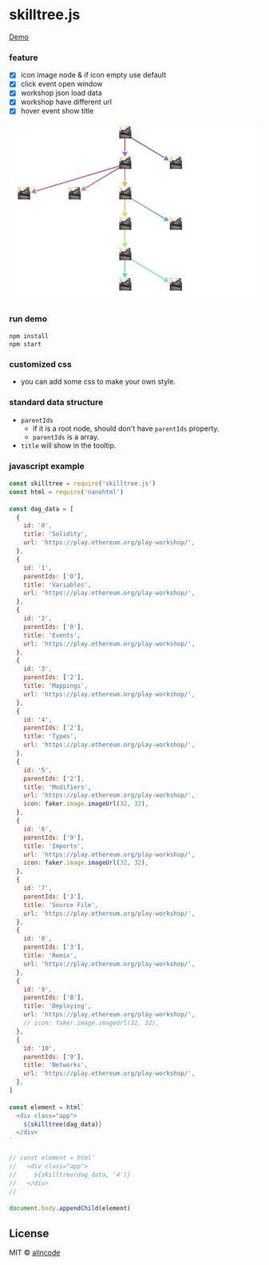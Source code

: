 # skilltree.js

[Demo](https://alincode.github.io/skilltree.js/)

### feature

* [x] icon image node & if icon empty use default
* [x] click event open window
* [x] workshop json load data
* [x] workshop have different url
* [x] hover event show title

![](assets/demo.gif)

### run demo

```
npm install
npm start
```

### customized css

* you can add some css to make your own style.

### standard data structure

* `parentIds`
  * if it is a root node, should don't have `parentIds` property.
  * `parentIds` is a array.
* `title` will show in the tooltip.

### javascript example

```js
const skilltree = require('skilltree.js')
const html = require('nanohtml')

const dag_data = [
  {
    id: '0',
    title: 'Solidity',
    url: 'https://play.ethereum.org/play-workshop/',
  },
  {
    id: '1',
    parentIds: ['0'],
    title: 'Variables',
    url: 'https://play.ethereum.org/play-workshop/',
  },
  {
    id: '2',
    parentIds: ['0'],
    title: 'Events',
    url: 'https://play.ethereum.org/play-workshop/',
  },
  {
    id: '3',
    parentIds: ['2'],
    title: 'Mappings',
    url: 'https://play.ethereum.org/play-workshop/',
  },
  {
    id: '4',
    parentIds: ['2'],
    title: 'Types',
    url: 'https://play.ethereum.org/play-workshop/',
  },
  {
    id: '5',
    parentIds: ['2'],
    title: 'Modifiers',
    url: 'https://play.ethereum.org/play-workshop/',
    icon: faker.image.imageUrl(32, 32),
  },
  {
    id: '6',
    parentIds: ['9'],
    title: 'Imports',
    url: 'https://play.ethereum.org/play-workshop/',
    icon: faker.image.imageUrl(32, 32),
  },
  {
    id: '7',
    parentIds: ['3'],
    title: 'Source File',
    url: 'https://play.ethereum.org/play-workshop/',
  },
  {
    id: '8',
    parentIds: ['3'],
    title: 'Remix',
    url: 'https://play.ethereum.org/play-workshop/',
  },
  {
    id: '9',
    parentIds: ['8'],
    title: 'Deploying',
    url: 'https://play.ethereum.org/play-workshop/',
    // icon: faker.image.imageUrl(32, 32),
  },
  {
    id: '10',
    parentIds: ['9'],
    title: 'Networks',
    url: 'https://play.ethereum.org/play-workshop/',
  },
]

const element = html`
  <div class="app">
    ${skilltree(dag_data)}
  </div>
`

// const element = html`
//   <div class="app">
//     ${skilltree(dag_data, '4')}
//   </div>
// `

document.body.appendChild(element)
```

## License
MIT © [alincode](https://github.com/alincode/solcjs-lightweight)